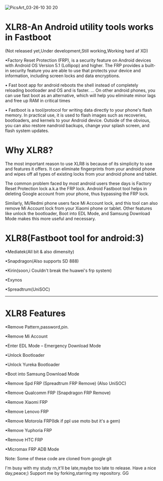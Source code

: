 ![PicsArt_03-26-10 30 20](https://user-images.githubusercontent.com/80537042/112663494-1939a400-8e83-11eb-9f48-343069d3306b.jpg)
# XLR8-An Android utility tools works in Fastboot
(Not released yet,Under development,Still working,Working hard af XD)

•Factory Reset Protection (FRP), is a security feature on Android devices with Android OS Version 5.1 (Lollipop) and higher. The FRP provides a built-in security feature you are able to use that protects your device and information, including screen locks and data encryptions.


• Fast boot app for android reboots the shell instead of completely reloading bootloader and OS and is faster. ... On other android phones, you can use fast boot as an alternative, which will help you eliminate minor lags and free up RAM in critical times 


• Fastboot is a tool/protocol for writing data directly to your phone's flash memory. In practical use, it is used to flash images such as recoveries, bootloaders, and kernels to your Android device. Outside of the obvious, you can also restore nandroid backups, change your splash screen, and flash system updates.
# Why XLR8?
The most important reason to use XLR8  is because of its simplicity to use and features it offers. It can eliminate fingerprints from your android phone and wipes off all types of existing locks from your android phone and tablet.

The common problem faced by most android users these days is Factory Reset Protection lock a.k.a the FRP lock. Android Fastboot tool helps in deleting Google account from your phone, thus bypassing the FRP lock.

Similarly, Mi/Redmi phone users face Mi Account lock, and this tool can also remove Mi Account lock from your Xiaomi phone or tablet.
Other features like unlock the bootloader, Boot into EDL Mode, and Samsung Download Mode makes this more useful and necessary.

# XLR8(Fastboot tool for android:3)

•Mediatek(All bit & also dimensity)

•Snapdragon(Also supports SD 888)

•Kirin(soon,i Couldn't break the huawei's frp system)

•Exynos

•Spreadtrum(UniSOC)

 -------------------------------------------
# XLR8 Features
•Remove Pattern,password,pin.

•Remove Mi Account

•Enter EDL Mode – Emergency Download Mode

•Unlock Bootloader

•Unlock Yureka Bootloader

•Boot into Samsung Download Mode

•Remove Spd FRP (Spreadtrum FRP Remove)
(Also UniSOC)

•Remove Qualcomm FRP (Snapdragon FRP Remove)

•Remove Xiaomi FRP

•Remove Lenovo FRP

•Remove Motorola FRP(Idk if ppl use moto but it's a gem)

•Remove Yuphoria FRP

•Remove HTC FRP

•Micromax FRP ADB Mode

Note: Some of these code are cloned from google git

I'm busy with my study rn,it'll be late,maybe too late to release. 
Have a nice day,peace;)
Support me by forking,starring my repository.
GG
